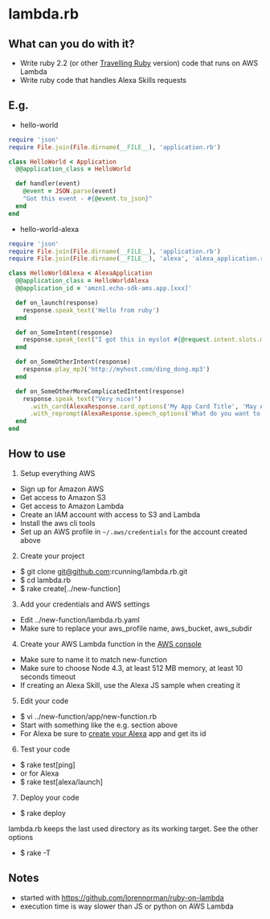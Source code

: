 # lambda.rb

## What can you do with it?

- Write ruby 2.2 (or other [Travelling Ruby](http://phusion.github.io/traveling-ruby/) version) code that runs on AWS Lambda
- Write ruby code that handles Alexa Skills requests

## E.g.

- hello-world
```ruby
require 'json'
require File.join(File.dirname(__FILE__), 'application.rb')

class HelloWorld < Application
  @@application_class = HelloWorld

  def handler(event)
    @event = JSON.parse(event)
    "Got this event - #{@event.to_json}"
  end
end
```

- hello-world-alexa
```ruby
require 'json'
require File.join(File.dirname(__FILE__), 'application.rb')
require File.join(File.dirname(__FILE__), 'alexa', 'alexa_application.rb')

class HelloWorldAlexa < AlexaApplication
  @@application_class = HelloWorldAlexa 
  @@application_id = 'amzn1.echo-sdk-ams.app.[xxx]'

  def on_launch(response)
    response.speak_text('Hello from ruby')
  end

  def on_SomeIntent(response)
    response.speak_text("I got this in myslot #{@request.intent.slots.myslot.value}")
  end

  def on_SomeOtherIntent(response)
    response.play_mp3('http://myhost.com/ding_dong.mp3')
  end

  def on_SomeOtherMoreComplicatedIntent(response)
    response.speak_text("Very nice!")
      .with_card(AlexaResponse.card_options('My App Card Title', 'May App Card Contents'))
      .with_reprompt(AlexaResponse.speech_options('What do you want to do next?'))
  end
end
```

## How to use

1. Setup everything AWS
  - Sign up for Amazon AWS
  - Get access to Amazon S3
  - Get access to Amazon Lambda
  - Create an IAM account with access to S3 and Lambda
  - Install the aws cli tools
  - Set up an AWS profile in `~/.aws/credentials` for the account created above
2. Create your project
  - $ git clone git@github.com:rcunning/lambda.rb.git
  - $ cd lambda.rb
  - $ rake create[../new-function]
3. Add your credentials and AWS settings
  - Edit ../new-function/lambda.rb.yaml
  - Make sure to replace your aws_profile name, aws_bucket, aws_subdir
4. Create your AWS Lambda function in the [AWS console](https://console.aws.amazon.com/lambda/home)
  - Make sure to name it to match new-function
  - Make sure to choose Node 4.3, at least 512 MB memory, at least 10 seconds timeout
  - If creating an Alexa Skill, use the Alexa JS sample when creating it
5. Edit your code
  - $ vi ../new-function/app/new-function.rb
  - Start with something like the e.g. section above
  - For Alexa be sure to [create your Alexa](https://developer.amazon.com/edw/home.html#/) app and get its id
6. Test your code
  - $ rake test[ping]
  - or for Alexa
  - $ rake test[alexa/launch]
7. Deploy your code
  - $ rake deploy

lambda.rb keeps the last used directory as its working target. See the other options
  - $ rake -T

## Notes

- started with https://github.com/lorennorman/ruby-on-lambda
- execution time is way slower than JS or python on AWS Lambda
